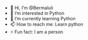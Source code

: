 - 👋 Hi, I’m @Bermaluli
- 👀 I’m interested in Python
- 🌱 I’m currently learning Python
- 📫 How to reach me: Learn python
- ⚡ Fun fact: I am a person

